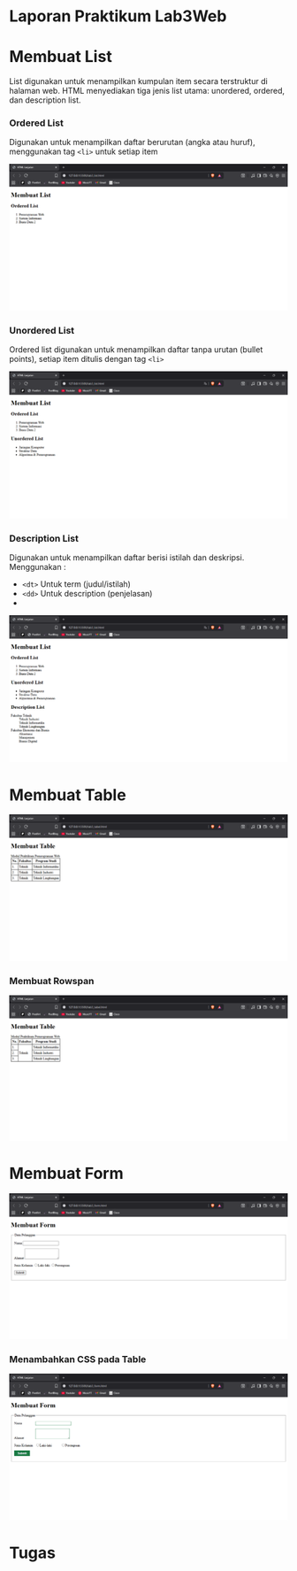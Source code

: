 # Laporan Praktikum Lab3Web

# Membuat List
List digunakan untuk menampilkan kumpulan item secara terstruktur di halaman web.
HTML menyediakan tiga jenis list utama: unordered, ordered, dan description list.  

### Ordered List
Digunakan untuk menampilkan daftar berurutan (angka atau huruf), menggunakan tag `<li>` untuk setiap item

![Screenshoot](ScreenShoot_Lab3/OrderedList.png)


### Unordered List
Ordered list digunakan untuk menampilkan daftar tanpa urutan (bullet points), setiap item ditulis dengan tag `<li>`

![Screenshoot](ScreenShoot_Lab3/UnorderedList.png)

### Description List
Digunakan untuk menampilkan daftar berisi istilah dan deskripsi.  
Menggunakan :  
- `<dt>` Untuk term (judul/istilah)
- `<dd>` Untuk description (penjelasan)
- 
![Screenshoot](ScreenShoot_Lab3/DescriptionList.png)

# Membuat Table

![Screenshoot](ScreenShoot_Lab3/MembuatTable.png)

### Membuat Rowspan

![Screenshoot](ScreenShoot_Lab3/Rowspan.png)

# Membuat Form

![Screenshoot](ScreenShoot_Lab3/MembuatForm.png)

### Menambahkan CSS pada Table

![Screenshoot](ScreenShoot_Lab3/MenambahCssForm.png)


# Tugas
